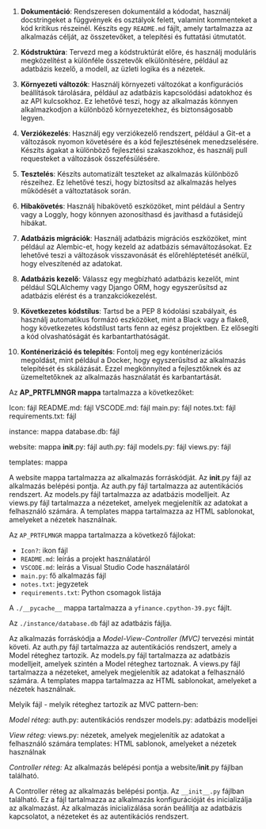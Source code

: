1. **Dokumentáció**: Rendszeresen dokumentáld a kódodat, használj docstringeket a függvények és osztályok felett, 
valamint kommenteket a kód kritikus részeinél. Készíts egy `README.md` fájlt, 
amely tartalmazza az alkalmazás célját, az összetevőket, a telepítési és futtatási útmutatót.

2. **Kódstruktúra**: Tervezd meg a kódstruktúrát előre, és használj moduláris megközelítést 
a különféle összetevők elkülönítésére, például az adatbázis kezelő, 
a modell, az üzleti logika és a nézetek.

3. **Környezeti változók**: Használj környezeti változókat a konfigurációs beállítások tárolására, 
például az adatbázis kapcsolódási adatokhoz és az API kulcsokhoz. 
Ez lehetővé teszi, hogy az alkalmazás könnyen alkalmazkodjon a különböző környezetekhez, és biztonságosabb legyen.

4. **Verziókezelés**: Használj egy verziókezelő rendszert, például a Git-et a változások nyomon követésére 
és a kód fejlesztésének menedzselésére. Készíts ágakat a különböző fejlesztési szakaszokhoz, 
és használj pull requesteket a változások összefésülésére.

5. **Tesztelés**: Készíts automatizált teszteket az alkalmazás különböző részeihez. 
Ez lehetővé teszi, hogy biztosítsd az alkalmazás helyes működését a változtatások során.

6. **Hibakövetés**: Használj hibakövető eszközöket, mint például a Sentry vagy a Loggly, 
hogy könnyen azonosíthasd és javíthasd a futásidejű hibákat.

7. **Adatbázis migrációk**: Használj adatbázis migrációs eszközöket, 
mint például az Alembic-et, hogy kezeld az adatbázis sémaváltozásokat. 
Ez lehetővé teszi a változások visszavonását és előrehléptetését anélkül, hogy elveszítenéd az adatokat.

8. **Adatbázis kezelő**: Válassz egy megbízható adatbázis kezelőt, mint például SQLAlchemy 
vagy Django ORM, hogy egyszerűsítsd az adatbázis elérést és a tranzakciókezelést.

9. **Következetes kódstílus**: Tartsd be a PEP 8 kódolási szabályait, és használj automatikus formázó eszközöket, 
mint a Black vagy a flake8, hogy következetes kódstílust tarts fenn az egész projektben. 
Ez elősegíti a kód olvashatóságát és karbantarthatóságát.

10. **Konténerizáció és telepítés**: Fontolj meg egy konténerizációs megoldást, mint például a Docker, 
hogy egyszerűsítsd az alkalmazás telepítését és skálázását. Ezzel megkönnyíted a fejlesztőknek és az üzemeltetőknek 
az alkalmazás használatát és karbantartását.

Az **AP_PRTFLMNGR mappa** tartalmazza a következőket:

Icon: fájl
README.md: fájl
VSCODE.md: fájl
main.py: fájl
notes.txt: fájl
requirements.txt: fájl

instance: mappa
database.db: fájl

website: mappa
__init__.py: fájl
auth.py: fájl
models.py: fájl
views.py: fájl

templates: mappa

A website mappa tartalmazza az alkalmazás forráskódját. Az __init__.py fájl az alkalmazás belépési pontja. Az auth.py fájl tartalmazza az autentikációs rendszert. Az models.py fájl tartalmazza az adatbázis modelljeit. Az views.py fájl tartalmazza a nézeteket, amelyek megjelenítik az adatokat a felhasználó számára. A templates mappa tartalmazza az HTML sablonokat, amelyeket a nézetek használnak.

Az `AP_PRTFLMNGR` mappa tartalmazza a következő fájlokat:

- `Icon?`: ikon fájl
- `README.md`: leírás a projekt használatáról
- `VSCODE.md`: leírás a Visual Studio Code használatáról
- `main.py`: fő alkalmazás fájl
- `notes.txt`: jegyzetek
- `requirements.txt`: Python csomagok listája

A `./__pycache__` mappa tartalmazza a `yfinance.cpython-39.pyc` fájlt.

Az `./instance/database.db` fájl az adatbázis fájlja.

Az alkalmazás forráskódja a *Model-View-Controller (MVC)* tervezési mintát követi. Az auth.py fájl tartalmazza az autentikációs rendszert, amely a Model réteghez tartozik. Az models.py fájl tartalmazza az adatbázis modelljeit, amelyek szintén a Model réteghez tartoznak. A views.py fájl tartalmazza a nézeteket, amelyek megjelenítik az adatokat a felhasználó számára. A templates mappa tartalmazza az HTML sablonokat, amelyeket a nézetek használnak.

Melyik fájl - melyik réteghez tartozik az MVC pattern-ben:

*Model réteg:*
auth.py: autentikációs rendszer
models.py: adatbázis modelljei

*View réteg:*
views.py: nézetek, amelyek megjelenítik az adatokat a felhasználó számára
templates: HTML sablonok, amelyeket a nézetek használnak

*Controller réteg:*
Az alkalmazás belépési pontja a website/__init__.py fájlban található.

A Controller réteg az alkalmazás belépési pontja. Az `__init__.py` fájlban található. Ez a fájl tartalmazza az alkalmazás konfigurációját és inicializálja az alkalmazást. Az alkalmazás inicializálása során beállítja az adatbázis kapcsolatot, a nézeteket és az autentikációs rendszert.

